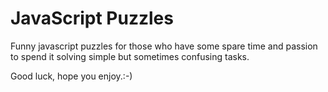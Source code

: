 # JavaScript Puzzles

Funny javascript puzzles for those who have some spare time and passion to spend it solving simple but sometimes confusing tasks.

Good luck, hope you enjoy.:-)
